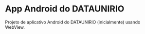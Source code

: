 # App Android do DATAUNIRIO

Projeto de aplicativo Android do DATAUNIRIO (inicialmente) usando WebView.

